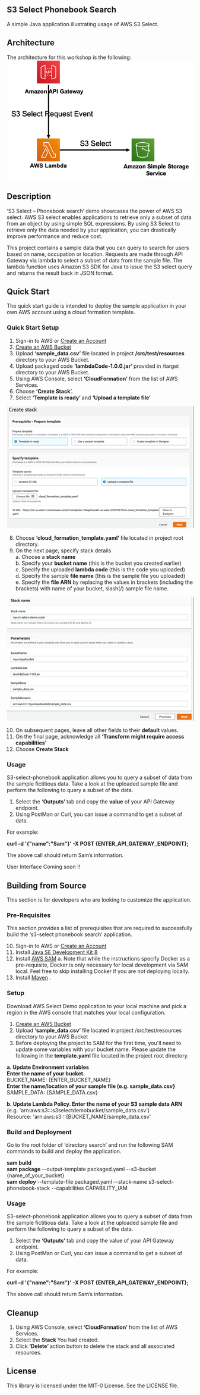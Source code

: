 ## S3 Select Phonebook Search

A simple Java application illustrating usage of AWS S3 Select.

## Architecture

The architecture for this workshop is the following:
![Architecture](/images/architecture2.png)
 

## Description

‘S3 Select – Phonebook search’ demo showcases the power of AWS S3 select.   AWS S3 select enables applications to retrieve only a subset of data from an object by using simple SQL expressions. By using S3 Select to retrieve only the data needed by your application, you can drastically improve performance and reduce cost.

This project contains a sample data that you can query to search for users based on name, occupation or location. Requests are made through API Gateway via lambda to select a subset of data from the sample file.  The lambda function uses Amazon S3 SDK for Java to issue the S3 select query and returns the result back in JSON format.

## Quick Start
The quick start guide is intended to deploy the sample application in your own AWS account using a cloud formation template.

### Quick Start Setup
1.	Sign-in to AWS or [Create an Account](https://us-west-2.console.aws.amazon.com/)
2.	[Create an AWS Bucket](https://docs.aws.amazon.com/AmazonS3/latest/gsg/CreatingABucket.html)
3.	Upload <b>‘sample_data.csv’</b> file located in project <b> /src/test/resources </b> directory to your AWS Bucket.  
4.	Upload packaged code <b> ‘lambdaCode-1.0.0.jar’ </b>provided in /target directory to your AWS Bucket.
5.	Using AWS Console, select <b>‘CloudFormation’</b> from the list of AWS Services.
6.	Choose <b> ‘Create Stack’. </b> 
7.	Select <b>‘Template is ready’ </b>and <b>‘Upload a template file’</b>

![Creating a Stack ](/images/createStack.png)

8.	Choose <b>‘cloud_formation_template.yaml’ </b>file located in project root directory.
9.	On the next page, specify stack details<br>
a.	Choose a <b>stack name</b><br>
b.	Specify your <b>bucket name</b> (this is the bucket you created earlier)<br>
c.	Specify the uploaded <b>lambda code </b> (this is the code you uploaded)<br>
d.	Specify the sample <b>file name</b> (this is the sample file you uploaded)<br>
e.	Specify the <b>file ARN </b>by replacing the values in brackets (including the brackets) with name of your bucket, slash(/) sample file name.  

![Stack Name ](/images/stackName.png)
 
10. On subsequent pages, leave all other fields to their <b>default </b> values.
11. On the final page, acknowledge all <b>‘Transform might require access capabilities’</b>
12. Choose <b>Create Stack</b>

### Usage

S3-select-phonebook application allows you to query a subset of data from the sample fictitious data.  Take a look at the uploaded sample file and perform the following to query a subset of the data.

1. Select the <b>‘Outputs’ </b>tab and copy the <b>value</b> of your API Gateway endpoint.
2. Using PostMan or Curl, you can issue a command to get a subset of data.

For example:

<b>curl -d '{"name":"Sam"}' -X POST {ENTER_API_GATEWAY_ENDPOINT};</b>

The above call should return Sam’s information.

User Interface Coming soon !!



## Building from Source 

This section is for developers who are looking to customize the application.

### Pre-Requisites
This section provides a list of prerequisites that are required to successfully build the ‘s3-select phonebook search’ application.

10.	Sign-in to AWS or [Create an Account](https://us-west-2.console.aws.amazon.com/)
11.	Install [Java SE Development Kit 8](http://www.oracle.com/technetwork/java/javase/downloads/jdk8-downloads-2133151.html)
12.	Install [AWS SAM](https://docs.aws.amazon.com/serverless-application-model/latest/developerguide/serverless-sam-cli-install.html)
a.	Note that while the instructions specify Docker as a pre-requisite, Docker is only necessary for local development via SAM local. Feel free to skip installing Docker if you are not deploying locally.
13.	Install [Maven](https://maven.apache.org/install.html)
.  


### Setup

Download AWS Select Demo application to your local machine and pick a region in the AWS console that matches your local configuration. 

1.	[Create an AWS Bucket](https://docs.aws.amazon.com/AmazonS3/latest/gsg/CreatingABucket.html)  
2.	Upload <b> ‘sample_data.csv’ </b>file located in project /src/test/resources directory to your AWS Bucket
3.	Before deploying the project to SAM for the first time, you'll need to update some variables with your bucket name.  Please update the following in the <b>template.yaml </b>file located in the project root directory.<br>

<b>a.	Update Environment variables</b> <br>
        <b>Enter the name of your bucket.</b> <br>
          BUCKET_NAME: {ENTER_BUCKET_NAME}<br>
         <b> Enter the name/location of your sample file (e.g. sample_data.csv} </b><br>
         SAMPLE_DATA: {SAMPLE_DATA.csv}  <br>

<b>b.	Update Lambda Policy.  </b>
       <b>Enter the name of your S3 sample data ARN </b> <br>
       (e.g. 'arn:aws:s3:::s3selectdemobucket/sample_data.csv')<br>
        Resource: 'arn:aws:s3:::{BUCKET_NAME/sample_data.csv'<br>

### Build and Deployment

Go to the root folder of ‘directory search’ and run the following SAM commands to build and deploy the application. 

<b>sam build</b><br>
<b>sam package </b> --output-template packaged.yaml --s3-bucket {name_of_your_bucket}<br>
<b>sam deploy </b> --template-file packaged.yaml --stack-name s3-select-phonebook-stack --capabilities CAPABILITY_IAM<br>

### Usage

S3-select-phonebook application allows you to query a subset of data from the sample fictitious data.  Take a look at the uploaded sample file and perform the following to query a subset of the data.

1. Select the <b>‘Outputs’ </b>tab and copy the value of your API Gateway endpoint.
2. Using PostMan or Curl, you can issue a command to get a subset of data.

For example:

<b>curl -d '{"name":"Sam"}' -X POST {ENTER_API_GATEWAY_ENDPOINT};</b>

The above call should return Sam’s information.


## Cleanup

1.	Using AWS Console, select <b>‘CloudFormation’ </b>from the list of AWS Services.
2.	Select the <b>Stack </b>You had created.
3.	Click <b>‘Delete’ </b>action button to delete the stack and all associated resources. 


## License

This library is licensed under the MIT-0 License. See the LICENSE file.

